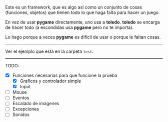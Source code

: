 Este es un framework, que es algo así como un conjunto de cosas (funciones,
objetos) que tienen todo lo que haga falta para hacer un juego.

En vez de usar **pygame** directamente, uno usa a **toledo**. **toledo** se
encarga de hacer todo (a escondidas usa **pygame** pero no te importa).

Lo hago porque a veces **pygame** es difícil de usar o porque le faltan cosas.

-----------------------------

Ver el ejemplo que está en la carpeta `test`.

-----------------------------

TODO:

- [X] Funciones necesarias para que funcione la prueba
    - [X] Graficos y controlador simple
    - [X] Input
- [ ] Mouse
- [ ] Eventos
- [ ] Escalado de imagenes
- [ ] Excepciones
- [ ] Sonidos
